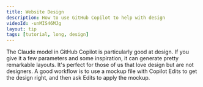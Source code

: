 ```yaml
---
title: Website Design
description: How to use GitHub Copilot to help with design
videoId: -unMIS46MJg
layout: tip
tags: [tutorial, long, design]
---
```


The Claude model in GitHub Copilot is particularly good at design. If you give it a few parameters and some inspiration, it can generate pretty remarkable layouts. It's perfect for those of us that love design but are not designers. A good workflow is to use a mockup file with Copilot Edits to get the design right, and then ask Edits to apply the mockup.